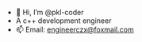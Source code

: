 - 👋 Hi, I’m @pkl-coder
- A c++ development engineer
- 📫 Email: engineerczx@foxmail.com



<!---
pkl-coder/pkl-coder is a ✨ special ✨ repository because its `README.md` (this file) appears on your GitHub profile.
You can click the Preview link to take a look at your changes.
--->

